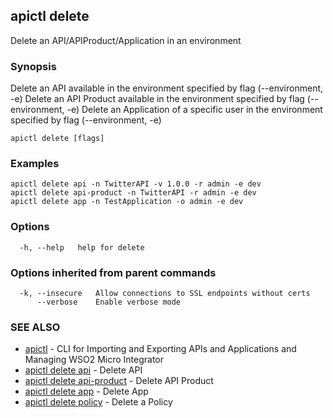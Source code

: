 ## apictl delete

Delete an API/APIProduct/Application in an environment

### Synopsis

Delete an API available in the environment specified by flag (--environment, -e)
Delete an API Product available in the environment specified by flag (--environment, -e)
Delete an Application of a specific user in the environment specified by flag (--environment, -e)

```
apictl delete [flags]
```

### Examples

```
apictl delete api -n TwitterAPI -v 1.0.0 -r admin -e dev
apictl delete api-product -n TwitterAPI -r admin -e dev 
apictl delete app -n TestApplication -o admin -e dev
```

### Options

```
  -h, --help   help for delete
```

### Options inherited from parent commands

```
  -k, --insecure   Allow connections to SSL endpoints without certs
      --verbose    Enable verbose mode
```

### SEE ALSO

* [apictl](apictl.md)	 - CLI for Importing and Exporting APIs and Applications and Managing WSO2 Micro Integrator
* [apictl delete api](apictl_delete_api.md)	 - Delete API
* [apictl delete api-product](apictl_delete_api-product.md)	 - Delete API Product
* [apictl delete app](apictl_delete_app.md)	 - Delete App
* [apictl delete policy](apictl_delete_policy.md)	 - Delete a Policy

